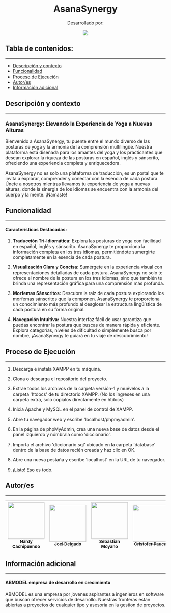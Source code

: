 <h1 align="center"> AsanaSynergy</h1>
<p align="center"> Desarrollado por: </p>
<p align="center"><img src="https://i.postimg.cc/GmZqhrCS/ABMODEL.jpg"/></p> 

## Tabla de contenidos:
---

- [Descripción y contexto](#descripción-y-contexto)
- [Funcionalidad](#funcionalidad)
- [Proceso de Ejecución](#proceso-de-ejecución)
- [Autor/es](#autores)
- [Información adicional](#información-adicional)


## Descripción y contexto
---
### AsanaSynergy: Elevando la Experiencia de Yoga a Nuevas Alturas

Bienvenido a AsanaSynergy, tu puente entre el mundo diverso de las posturas de yoga y la armonía de la comprensión multilingüe. Nuestra plataforma está diseñada para los amantes del yoga y los practicantes que desean explorar la riqueza de las posturas en español, inglés y sánscrito, ofreciendo una experiencia completa y enriquecedora.

AsanaSynergy no es solo una plataforma de traducción, es un portal que te invita a explorar, comprender y conectar con la esencia de cada postura. Únete a nosotros mientras llevamos tu experiencia de yoga a nuevas alturas, donde la sinergia de los idiomas se encuentra con la armonía del cuerpo y la mente. ¡Namaste!

## Funcionalidad
---
#### Características Destacadas:

1. **Traducción Tri-Idiomática:**
   Explora las posturas de yoga con facilidad en español, inglés y sánscrito. AsanaSynergy te proporciona la información completa en los tres idiomas, permitiéndote sumergirte completamente en la esencia de cada postura.

2. **Visualización Clara y Concisa:**
   Sumérgete en la experiencia visual con representaciones detalladas de cada postura. AsanaSynergy no solo te ofrece el nombre de la postura en los tres idiomas, sino que también te brinda una representación gráfica para una comprensión más profunda.

3. **Morfemas Sánscritos:**
   Descubre la raíz de cada postura explorando los morfemas sánscritos que la componen. AsanaSynergy te proporciona un conocimiento más profundo al desglosar la estructura lingüística de cada postura en su forma original.

4. **Navegación Intuitiva:**
   Nuestra interfaz fácil de usar garantiza que puedas encontrar la postura que buscas de manera rápida y eficiente. Explora categorías, niveles de dificultad o simplemente busca por nombre, ¡AsanaSynergy te guiará en tu viaje de descubrimiento!

## Proceso de Ejecución
---
1. Descarga e instala XAMPP en tu máquina.
   
2. Clona o descarga el repositorio del proyecto.
   
3. Extrae todos los archivos de la carpeta versión-1 y muévelos a la carpeta 'htdocs' de tu directorio XAMPP. (No los ingreses en una carpeta extra, solo copialos directamente en htdocs)
   
4. Inicia Apache y MySQL en el panel de control de XAMPP.
   
5. Abre tu navegador web y escribe 'localhost/phpmyadmin'.
   
6. En la página de phpMyAdmin, crea una nueva base de datos desde el panel izquierdo y nómbrala como 'diccionario'.
   
7. Importa el archivo 'diccionario.sql' ubicado en la carpeta 'database' dentro de la base de datos recién creada y haz clic en OK.
   
8. Abre una nueva pestaña y escribe 'localhost' en la URL de tu navegador.
   
9. ¡Listo! Eso es todo.

## Autor/es
---
| [<img src="https://i.postimg.cc/G29HqXq0/image-2023-12-08-224726114.png" width=115><br><sub>Nardy Cachipuendo</sub>](https://github.com/desnes) |  [<img src="https://i.postimg.cc/DwHfd180/image-2023-12-08-224926109.png" width=115><br><sub>Joel Delgado</sub>](https://github.com/JoelDelgado246) | [<img src="https://i.postimg.cc/gJ5PdsdP/Sebastian.jpg" width=115><br><sub>Sebastian Moyano</sub>](https://github.com/WSebastianML) |  [<img src="https://avatars.githubusercontent.com/u/151577243?v=4" width=115><br><sub>Cristofer Paucar</sub>](https://github.com/Cristof10) |  [<img src="https://i.postimg.cc/4d8p3KFG/image-2023-12-08-224641740.png" width=115><br><sub>Nathaly Simba</sub>](https://github.com/Nathaly07) 
| :---: | :---: | :---: | :---: | :---: |

## Información adicional
---
#### ABMODEL empresa de desarrollo en crecimiento 
ABMODEL es una empresa por jovenes aspirantes a ingenieros en software que buscan ofrecer servicios de desarrollo. Nuestras fronteras estan abiertas a proyectos de cualquier tipo y asesoria en la gestion de proyectos.   

